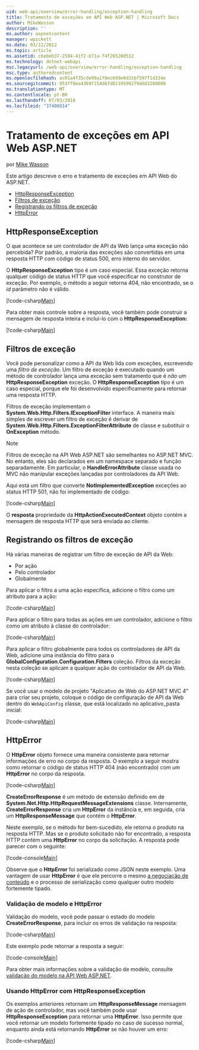 ```yaml
---
uid: web-api/overview/error-handling/exception-handling
title: Tratamento de exceções em API Web ASP.NET | Microsoft Docs
author: MikeWasson
description: ''
ms.author: aspnetcontent
manager: wpickett
ms.date: 03/12/2012
ms.topic: article
ms.assetid: cbebeb37-2594-41f2-b71a-f4f26520d512
ms.technology: dotnet-webapi
msc.legacyurl: /web-api/overview/error-handling/exception-handling
msc.type: authoredcontent
ms.openlocfilehash: ac01a4f35cde99a1f8ec699e6d31bf597f1d334e
ms.sourcegitcommit: 953ff9ea4369f154d6fd0239599279ddd3280009
ms.translationtype: MT
ms.contentlocale: pt-BR
ms.lasthandoff: 07/03/2018
ms.locfileid: "37400814"
---
```

<a name="exception-handling-in-aspnet-web-api"></a>Tratamento de exceções em API Web ASP.NET
====================
por [Mike Wasson](https://github.com/MikeWasson)

Este artigo descreve o erro e tratamento de exceções em API Web do ASP.NET.

- [HttpResponseException](#httpresponserexception)
- [Filtros de exceção](#exception_filters)
- [Registrando os filtros de exceção](#registering_exception_filters)
- [HttpError](#httperror)

<a id="httpresponserexception"></a>
## <a name="httpresponseexception"></a>HttpResponseException

O que acontece se um controlador de API da Web lança uma exceção não percebida? Por padrão, a maioria das exceções são convertidas em uma resposta HTTP com código de status 500, erro interno do servidor.

O **HttpResponseException** tipo é um caso especial. Essa exceção retorna qualquer código de status HTTP que você especificar no construtor de exceção. Por exemplo, o método a seguir retorna 404, não encontrado, se o *id* parâmetro não é válido.

[!code-csharp[Main](exception-handling/samples/sample1.cs)]

Para obter mais controle sobre a resposta, você também pode construir a mensagem de resposta inteira e incluí-lo com o **HttpResponseException:** 

[!code-csharp[Main](exception-handling/samples/sample2.cs)]

<a id="exception_filters"></a>
## <a name="exception-filters"></a>Filtros de exceção

Você pode personalizar como a API da Web lida com exceções, escrevendo uma *filtro de exceção*. Um filtro de exceção é executado quando um método de controlador lança uma exceção sem tratamento que é *não* um **HttpResponseException** exceção. O **HttpResponseException** tipo é um caso especial, porque ele foi desenvolvido especificamente para retornar uma resposta HTTP.

Filtros de exceção implementam o **System.Web.Http.Filters.IExceptionFilter** interface. A maneira mais simples de escrever um filtro de exceção é derivar de **System.Web.Http.Filters.ExceptionFilterAttribute** de classe e substituir o **OnException** método.

> [!NOTE]
> Filtros de exceção na API Web ASP.NET são semelhantes no ASP.NET MVC. No entanto, eles são declarados em um namespace separado e função separadamente. Em particular, o **HandleErrorAttribute** classe usada no MVC não manipular exceções lançadas por controladores da API Web.


Aqui está um filtro que converte **NotImplementedException** exceções ao status HTTP 501, não foi implementado de código:

[!code-csharp[Main](exception-handling/samples/sample3.cs)]

O **resposta** propriedade da **HttpActionExecutedContext** objeto contém a mensagem de resposta HTTP que será enviada ao cliente.

<a id="registering_exception_filters"></a>
## <a name="registering-exception-filters"></a>Registrando os filtros de exceção

Há várias maneiras de registrar um filtro de exceção de API da Web:

- Por ação
- Pelo controlador
- Globalmente

Para aplicar o filtro a uma ação específica, adicione o filtro como um atributo para a ação:

[!code-csharp[Main](exception-handling/samples/sample4.cs)]

Para aplicar o filtro para todas as ações em um controlador, adicione o filtro como um atributo à classe do controlador:

[!code-csharp[Main](exception-handling/samples/sample5.cs)]

Para aplicar o filtro globalmente para todos os controladores de API da Web, adicione uma instância do filtro para o **GlobalConfiguration.Configuration.Filters** coleção. Filtros da exceção nesta coleção se aplicam a qualquer ação do controlador de API da Web.

[!code-csharp[Main](exception-handling/samples/sample6.cs)]

Se você usar o modelo de projeto "Aplicativo de Web do ASP.NET MVC 4" para criar seu projeto, coloque o código de configuração de API da Web dentro do `WebApiConfig` classe, que está localizado no aplicativo\_pasta inicial:

[!code-csharp[Main](exception-handling/samples/sample7.cs?highlight=5)]

<a id="httperror"></a>
## <a name="httperror"></a>HttpError

O **HttpError** objeto fornece uma maneira consistente para retornar informações de erro no corpo da resposta. O exemplo a seguir mostra como retornar o código de status HTTP 404 (não encontrado) com um **HttpError** no corpo da resposta.

[!code-csharp[Main](exception-handling/samples/sample8.cs)]

**CreateErrorResponse** é um método de extensão definido em de **System.Net.Http.HttpRequestMessageExtensions** classe. Internamente, **CreateErrorResponse** cria um **HttpError** da instância e, em seguida, cria um **HttpResponseMessage** que contém o **HttpError**.

Neste exemplo, se o método for bem-sucedido, ele retorna o produto na resposta HTTP. Mas se o produto solicitado não for encontrado, a resposta HTTP contém uma **HttpError** no corpo da solicitação. A resposta pode parecer com o seguinte:

[!code-console[Main](exception-handling/samples/sample9.cmd)]

Observe que o **HttpError** foi serializado como JSON neste exemplo. Uma vantagem de usar **HttpError** é que ele percorre o mesmo [a negociação de conteúdo](../formats-and-model-binding/content-negotiation.md) e o processo de serialização como qualquer outro modelo fortemente tipado.

### <a name="httperror-and-model-validation"></a>Validação de modelo e HttpError

Validação do modelo, você pode passar o estado do modelo **CreateErrorResponse**, para incluir os erros de validação na resposta:

[!code-csharp[Main](exception-handling/samples/sample10.cs)]

Este exemplo pode retornar a resposta a seguir:

[!code-console[Main](exception-handling/samples/sample11.cmd)]

Para obter mais informações sobre a validação de modelo, consulte [validação do modelo na API Web ASP.NET](../formats-and-model-binding/model-validation-in-aspnet-web-api.md).

### <a name="using-httperror-with-httpresponseexception"></a>Usando HttpError com HttpResponseException

Os exemplos anteriores retornam um **HttpResponseMessage** mensagem de ação de controlador, mas você também pode usar **HttpResponseException** para retornar uma **HttpError**. Isso permite que você retornar um modelo fortemente tipado no caso de sucesso normal, enquanto ainda está retornando **HttpError** se não houver um erro:

[!code-csharp[Main](exception-handling/samples/sample12.cs)]

